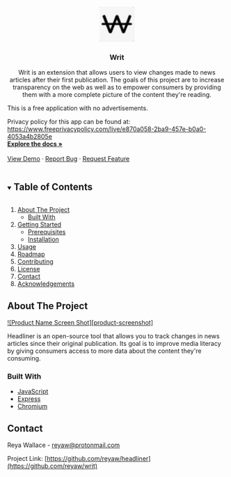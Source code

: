 <!--
*** Thanks for checking out the Best-README-Template. If you have a suggestion
*** that would make this better, please fork the repo and create a pull request
*** or simply open an issue with the tag "enhancement".
*** Thanks again! Now go create something AMAZING! :D
***
***
***
*** To avoid retyping too much info. Do a search and replace for the following:
*** reyaw, headliner, twitter_handle, reyaw@protonmail.com, Headliner, project_description
-->



<!-- PROJECT SHIELDS -->
<!--
*** I'm using markdown "reference style" links for readability.
*** Reference links are enclosed in brackets [ ] instead of parentheses ( ).
*** See the bottom of this document for the declaration of the reference variables
*** for contributors-url, forks-url, etc. This is an optional, concise syntax you may use.
*** https://www.markdownguide.org/basic-syntax/#reference-style-links
-->
<!-- [![Contributors][contributors-shield]][https://github.com/reyaw]
[![Forks][forks-shield]][https://github.com/reyaw/writ/network/members]
[![Stargazers][stars-shield]][https://github.com/reyaw/writ/stargazers]
[![Issues][issues-shield]][https://github.com/reyaw/writ/issues]
[![MIT License][license-shield]][https://opensource.org/licenses/MIT]
[![LinkedIn][linkedin-shield]][https://www.linkedin.com/in/reyawallace/] -->



<!-- PROJECT LOGO -->
<br />
<p align="center">
  <a href="https://github.com/reyaw/writ">
    <img src="static/images/writ_logo_48.png" alt="Logo" width="80" height="80">
  </a>

  <h3 align="center">Writ</h3>

  <p align="center">
  Writ is an extension that allows users to view changes made to news articles after their first publication.  The goals of this project are to increase transparency on the web as well as to empower consumers by providing them with a more complete picture of the content they're reading.

This is a free application with no advertisements.

Privacy policy for this app can be found at:
https://www.freeprivacypolicy.com/live/e870a058-2ba9-457e-b0a0-4053a4b2805e
    <br />
    <a href="https://github.com/reyaw/headliner"><strong>Explore the docs »</strong></a>
    <br />
    <br />
    <a href="https://github.com/reyaw/headliner">View Demo</a>
    ·
    <a href="https://github.com/reyaw/headliner/issues">Report Bug</a>
    ·
    <a href="https://github.com/reyaw/headliner/issues">Request Feature</a>
  </p>
</p>



<!-- TABLE OF CONTENTS -->
<details open="open">
  <summary><h2 style="display: inline-block">Table of Contents</h2></summary>
  <ol>
    <li>
      <a href="#about-the-project">About The Project</a>
      <ul>
        <li><a href="#built-with">Built With</a></li>
      </ul>
    </li>
    <li>
      <a href="#getting-started">Getting Started</a>
      <ul>
        <li><a href="#prerequisites">Prerequisites</a></li>
        <li><a href="#installation">Installation</a></li>
      </ul>
    </li>
    <li><a href="#usage">Usage</a></li>
    <li><a href="#roadmap">Roadmap</a></li>
    <li><a href="#contributing">Contributing</a></li>
    <li><a href="#license">License</a></li>
    <li><a href="#contact">Contact</a></li>
    <li><a href="#acknowledgements">Acknowledgements</a></li>
  </ol>
</details>



<!-- ABOUT THE PROJECT -->
## About The Project

[![Product Name Screen Shot][product-screenshot]](https://example.com)

Headliner is an open-source tool that allows you to track changes in news articles since their original publication.  Its goal is to improve media literacy by giving consumers access to more data about the content they're consuming.


### Built With

* [JavaScript](https://developer.mozilla.org/en-US/docs/Web/JavaScript)
* [Express](https://expressjs.com/)
* [Chromium](https://www.chromium.org/)
<!-- * []()
* []() -->



<!-- CONTACT -->
## Contact

Reya Wallace -  reyaw@protonmail.com

Project Link: [https://github.com/reyaw/headliner](https://github.com/reyaw/writ)





<!-- MARKDOWN LINKS & IMAGES -->
<!-- https://www.markdownguide.org/basic-syntax/#reference-style-links -->
[contributors-shield]: https://img.shields.io/github/contributors/reyaw/repo.svg?style=for-the-badge
[contributors-url]: https://github.com/reyaw/repo/graphs/contributors
[forks-shield]: https://img.shields.io/github/forks/reyaw/repo.svg?style=for-the-badge
[forks-url]: https://github.com/reyaw/repo/network/members
[stars-shield]: https://img.shields.io/github/stars/reyaw/repo.svg?style=for-the-badge
[stars-url]: https://github.com/reyaw/repo/stargazers
[issues-shield]: https://img.shields.io/github/issues/reyaw/repo.svg?style=for-the-badge
[issues-url]: https://github.com/reyaw/repo/issues
[license-shield]: https://img.shields.io/github/license/reyaw/repo.svg?style=for-the-badge
[license-url]: https://github.com/reyaw/repo/blob/master/LICENSE.txt
[linkedin-shield]: https://img.shields.io/badge/-LinkedIn-black.svg?style=for-the-badge&logo=linkedin&colorB=555
[linkedin-url]: https://linkedin.com/in/reyaw
